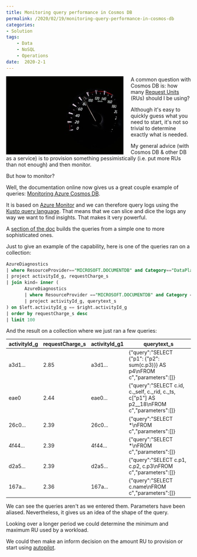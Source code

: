 ```yaml
---
title: Monitoring query performance in Cosmos DB
permalink: /2020/02/19/monitoring-query-performance-in-cosmos-db
categories:
- Solution
tags:
    - Data
    - NoSQL
    - Operations
date:  2020-2-1
---
```

<img style="float:left;padding-right:20px;" title="From pexels.com" src="/assets/posts/2020/1/monitoring-query-performance-in-cosmos-db/close-up-of-electric-lamp-against-black-background-248747.jpg" />

A common question with Cosmos DB is:  how many [Request Units](https://docs.microsoft.com/en-us/azure/cosmos-db/request-units) (RUs) should I be using?

Although it's easy to quickly guess what you need to start, it's not so trivial to determine exactly what is needed.

My general advice (with Cosmos DB & other DB as a service) is to provision something pessimistically (i.e. put more RUs than not enough) and then monitor.

But how to monitor?

Well, the documentation online now gives us a great couple example of queries:  [Monitoring Azure Cosmos DB](https://docs.microsoft.com/en-us/azure/cosmos-db/monitor-cosmos-db).

It is based on [Azure Monitor](https://docs.microsoft.com/en-us/azure/azure-monitor/overview) and we can therefore query logs using the [Kusto query language](https://docs.microsoft.com/en-us/azure/kusto/query/).  That means that we can slice and dice the logs any way we want to find insights.  That makes it very powerful.

A [section of the doc](https://docs.microsoft.com/en-us/azure/cosmos-db/monitor-cosmos-db#azure-cosmos-db-log-analytics-queries-in-azure-monitor) builds the queries from a simple one to more sophisticated ones.

Just to give an example of the capability, here is one of the queries ran on a collection:

```sql
AzureDiagnostics
| where ResourceProvider=="MICROSOFT.DOCUMENTDB" and Category=="DataPlaneRequests"
| project activityId_g, requestCharge_s
| join kind= inner (
       AzureDiagnostics
       | where ResourceProvider =="MICROSOFT.DOCUMENTDB" and Category == "QueryRuntimeStatistics"
       | project activityId_g, querytext_s
) on $left.activityId_g == $right.activityId_g
| order by requestCharge_s desc
| limit 100
```

And the result on a collection where we just ran a few queries:

activityId_g|requestCharge_s|activityId_g1|querytext_s
---|---|---|---
a3d1...|2.85|a3d1...|{"query":"SELECT {\"p1\": {\"p2\": sum(c.p3)}} AS p4\nFROM c","parameters":[]}
eae0|2.44|eae0...|{"query":"SELECT c.id, c._self, c._rid, c._ts, c[\"p1\"] AS p2__18\nFROM c","parameters":[]}
26c0...|2.39|26c0...|{"query":"SELECT *\nFROM c","parameters":[]}
4f44...|2.39|4f44...|{"query":"SELECT *\nFROM c","parameters":[]}
d2a5...|2.39|d2a5...|{"query":"SELECT c.p1, c.p2, c.p3\nFROM c","parameters":[]}
167a...|2.36|167a...|{"query":"SELECT c.name\nFROM c","parameters":[]}

We can see the queries aren't as we entered them.  Parameters have been aliased.  Nevertheless, it gives us an idea of the shape of the query.

Looking over a longer period we could determine the minimum and maximum RU used by a workload.

We could then make an inform decision on the amount RU to provision or start using [autopilot](https://docs.microsoft.com/en-us/azure/cosmos-db/provision-throughput-autopilot).